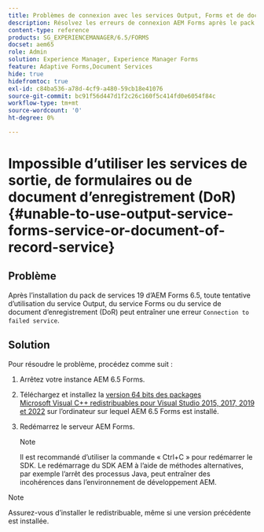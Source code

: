 ```yaml
---
title: Problèmes de connexion avec les services Output, Forms et de document d’enregistrement
description: Résolvez les erreurs de connexion AEM Forms après le pack de services 19. Arrêtez le serveur, installez Microsoft Visual C++, puis redémarrez le serveur pour une solution transparente. Résolvez les problèmes liés aux services Output, Forms et de document d’enregistrement.
content-type: reference
products: SG_EXPERIENCEMANAGER/6.5/FORMS
docset: aem65
role: Admin
solution: Experience Manager, Experience Manager Forms
feature: Adaptive Forms,Document Services
hide: true
hidefromtoc: true
exl-id: c84ba536-a78d-4cf9-a480-59cb18e41076
source-git-commit: bc91f56d447d1f2c26c160f5c414fd0e6054f84c
workflow-type: tm+mt
source-wordcount: '0'
ht-degree: 0%

---
```


# Impossible d’utiliser les services de sortie, de formulaires ou de document d’enregistrement (DoR) {#unable-to-use-output-service-forms-service-or-document-of-record-service}

## Problème

Après l’installation du pack de services 19 d’AEM Forms 6.5, toute tentative d’utilisation du service Output, du service Forms ou du service de document d’enregistrement (DoR) peut entraîner une erreur `Connection to failed service`.

## Solution

Pour résoudre le problème, procédez comme suit :

1. Arrêtez votre instance AEM 6.5 Forms.
1. Téléchargez et installez la [version 64 bits des packages Microsoft Visual C++ redistribuables pour Visual Studio 2015, 2017, 2019 et 2022](https://learn.microsoft.com/fr-fr/cpp/windows/latest-supported-vc-redist?view=msvc-170#visual-studio-2015-2017-2019-and-2022) sur l’ordinateur sur lequel AEM 6.5 Forms est installé.
1. Redémarrez le serveur AEM Forms.

   >[!NOTE]
   >
   > Il est recommandé d’utiliser la commande « Ctrl+C » pour redémarrer le SDK. Le redémarrage du SDK AEM à l’aide de méthodes alternatives, par exemple l’arrêt des processus Java, peut entraîner des incohérences dans l’environnement de développement AEM.


>[!NOTE]
>
>
> Assurez-vous d’installer le redistribuable, même si une version précédente est installée.
